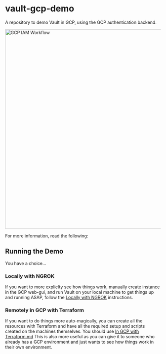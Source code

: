 # vault-gcp-demo

A repository to demo Vault in GCP, using the GCP authentication backend.

<img width="646" alt="GCP IAM Workflow" src="https://user-images.githubusercontent.com/1064715/43199644-9010d5d2-900a-11e8-8504-9850589cd480.png">

For more information, read the following:

## Running the Demo

You have a choice...

### Locally with NGROK

If you want to more expliclty see how things work, manually create instance in the GCP web-gui, and run Vault on your local machine to get things up and running ASAP, follow the [Locally with NGROK](Locally_with_NGROK.md) instructions.

### Remotely in GCP with Terraform

If you want to do things more auto-magically, you can create all the resources with Terraform and have all the required setup and scripts created on the machines themselves. You should use [In GCP with Terraform.md](In_GCP_with_Terraform.md) This is also more useful as you can give it to someone who already has a GCP environment and just wants to see how things work in their own environment.
